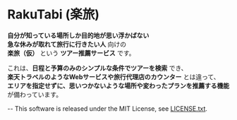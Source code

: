 
# RakuTabi (楽旅)

**自分が知っている場所しか目的地が思い浮かばない**  
**急な休みが取れて旅行に行きたい人** 向けの  
**楽旅（仮）** という **ツアー推薦サービス** です。  

これは、**日程と予算のみのシンプルな条件でツアーを検索** でき、   
**楽天トラベルのようなWebサービスや旅行代理店のカウンター** とは違って、   
**エリアを指定せずに、思いつかないような場所や変わったプランを推薦する機能** が備わっています。  
  
--
This software is released under the MIT License, see [LICENSE.txt](https://github.com/tnumata3632/RakuTabi/blob/master/LICENSE.txt).
